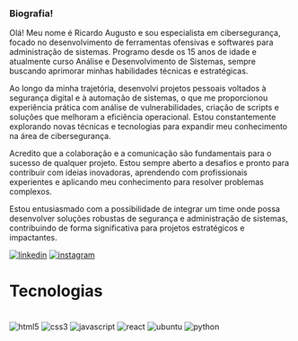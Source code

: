 ### Biografia!

Olá! Meu nome é Ricardo Augusto e sou especialista em cibersegurança, focado no desenvolvimento de ferramentas ofensivas e softwares para administração de sistemas. Programo desde os 15 anos de idade e atualmente curso Análise e Desenvolvimento de Sistemas, sempre buscando aprimorar minhas habilidades técnicas e estratégicas.

Ao longo da minha trajetória, desenvolvi projetos pessoais voltados à segurança digital e à automação de sistemas, o que me proporcionou experiência prática com análise de vulnerabilidades, criação de scripts e soluções que melhoram a eficiência operacional. Estou constantemente explorando novas técnicas e tecnologias para expandir meu conhecimento na área de cibersegurança.

Acredito que a colaboração e a comunicação são fundamentais para o sucesso de qualquer projeto. Estou sempre aberto a desafios e pronto para contribuir com ideias inovadoras, aprendendo com profissionais experientes e aplicando meu conhecimento para resolver problemas complexos.

Estou entusiasmado com a possibilidade de integrar um time onde possa desenvolver soluções robustas de segurança e administração de sistemas, contribuindo de forma significativa para projetos estratégicos e impactantes.

[![linkedin](https://img.shields.io/badge/LinkedIn-0077B5?style=for-the-badge&logo=linkedin&logoColor=white)](https://www.linkedin.com/in/ricardo-augusto-77a32b319?utm_source=share&utm_campaign=share_via&utm_content=profile&utm_medium=android_app)
[![instagram](https://img.shields.io/badge/Instagram-E4405F?style=for-the-badge&logo=instagram&logoColor=white)]()

# Tecnologias 

<div style="display: inline_block"><br/>
   <img align="center" src="https://img.shields.io/badge/HTML5-E34F26?style=for-the-badge&logo=html5&logoColor=white" alt="html5" />
   <img align="center" src="https://img.shields.io/badge/CSS3-1572B6?style=for-the-badge&logo=css3&logoColor=white" alt="css3" />
   <img align="center" src="https://img.shields.io/badge/JavaScript-323330?style=for-the-badge&logo=javascript&logoColor=F7DF1E" alt="javascript" />
   <img align="center" src="https://img.shields.io/badge/React-20232A?style=for-the-badge&logo=react&logoColor=61DAFB" alt="react" />
   <img align="center" src="https://img.shields.io/badge/Ubuntu-E95420?style=for-the-badge&logo=ubuntu&logoColor=white" alt="ubuntu" />
   <img align="center" src="https://img.shields.io/badge/Python-3776AB?style=for-the-badge&logo=python&logoColor=white" alt="python" />
</div>


